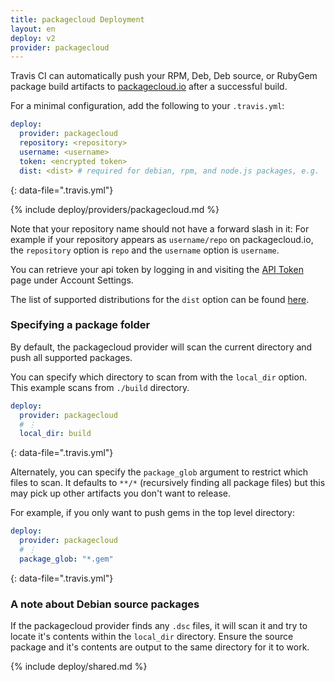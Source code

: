 ```yaml
---
title: packagecloud Deployment
layout: en
deploy: v2
provider: packagecloud
---
```


Travis CI can automatically push your RPM, Deb, Deb source, or RubyGem package build
artifacts to [packagecloud.io](https://packagecloud.io/) after a successful build.

For a minimal configuration, add the following to your `.travis.yml`:

```yaml
deploy:
  provider: packagecloud
  repository: <repository>
  username: <username>
  token: <encrypted token>
  dist: <dist> # required for debian, rpm, and node.js packages, e.g. 'centos/5'
```
{: data-file=".travis.yml"}

{% include deploy/providers/packagecloud.md %}

Note that your repository name should not have a forward slash in it: For
example if your repository appears as `username/repo` on packagecloud.io, the
`repository` option is `repo` and the `username` option is `username`.

You can retrieve your api token by logging in and visiting the [API Token](https://packagecloud.io/api_token)
page under Account Settings.

The list of supported distributions for the `dist` option can be found
[here](https://packagecloud.io/docs#os_distro_version).

### Specifying a package folder

By default, the packagecloud provider will scan the current directory and push
all supported packages.

You can specify which directory to scan from with the `local_dir` option. This
example scans from `./build` directory.

```yaml
deploy:
  provider: packagecloud
  # ⋮
  local_dir: build
```
{: data-file=".travis.yml"}

Alternately, you can specify the `package_glob` argument to restrict
which files to scan. It defaults to `**/*` (recursively finding all package
files) but this may pick up other artifacts you don't want to release.

For example, if you only want to push gems in the top level directory:

```yaml
deploy:
  provider: packagecloud
  # ⋮
  package_glob: "*.gem"
```
{: data-file=".travis.yml"}

### A note about Debian source packages

If the packagecloud provider finds any `.dsc` files, it will scan it and try to
locate it's contents within the `local_dir` directory. Ensure the source
package and it's contents are output to the same directory for it to work.

{% include deploy/shared.md %}
